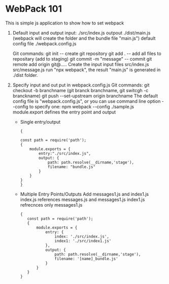 # WebPack 101

This is simple js application to show how to set webpack

1. Default input and output 
   input:  ./src/index.js 
   outpout ./dist/main.js (webpack will create the folder and the bundle file "main.js")
   default config file ./webpack.config.js

   Git commands: 
        git init  -- create git repository
        git add . -- add all files to repositary (add to staging)
        git commit -m "message"  -- commit 
        git remote add origin git@.....
    Create the input input files 
        src/index.js
        src/message.js
    run "npx webpack", the result "main.js" is generated in ./dist folder.
2. Specify input and out put in webpack.config.js
   Git commands:
    git checkout -b branchname (git branck branchname, git switcgh -c branckname)
    git push --set-upstream origin branchname
   The default config file is "webpack.config.js", or you can use command line option --config to specify one:
        npm webpack --config ./sample.js
   module.export defines the entry point and output
   - Single entry/output  
        ```
        {

        const path = require('path');
        {
            module.exports = {
                entry:"./src/index.js",
                output: {
                    path: path.resolve(__dirname,'stage'),
                    filename: "bundle.js"
                }
            }         
        }
        }
        ```
   - Multiple Entry Points/Outputs
     Add messages1.js and index1.js
     index.js references  messages.js and messages1.js
     index1.js refrecnces only messages1.js
     ```
     {
        const path = require('path');
        {
            module.exports = {
                entry: {
                    index: './src/index.js',
                    index1: './src/index1.js'
                },
                output: {
                    path: path.resolve(__dirname,'stage'),
                    filename: '[name]_bundle.js'
                }
            }         
        }
     }
    ```
     

     
    


